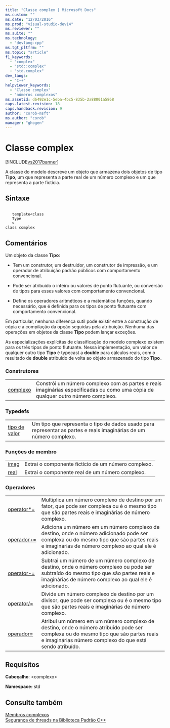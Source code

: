 ```yaml
---
title: "Classe complex | Microsoft Docs"
ms.custom: ""
ms.date: "12/03/2016"
ms.prod: "visual-studio-dev14"
ms.reviewer: ""
ms.suite: ""
ms.technology: 
  - "devlang-cpp"
ms.tgt_pltfrm: ""
ms.topic: "article"
f1_keywords: 
  - "complex"
  - "std::complex"
  - "std.complex"
dev_langs: 
  - "C++"
helpviewer_keywords: 
  - "Classe complex"
  - "números complexos"
ms.assetid: d6492e1c-5eba-4bc5-835b-2a88001a5868
caps.latest.revision: 18
caps.handback.revision: 9
author: "corob-msft"
ms.author: "corob"
manager: "ghogen"
---
```

# Classe complex
[!INCLUDE[vs2017banner](../assembler/inline/includes/vs2017banner.md)]

A classe do modelo descreve um objeto que armazena dois objetos de tipo **Tipo**, um que representa a parte real de um número complexo e um que representa a parte fictícia.  
  
## Sintaxe  
  
```  
  
   template<class   
   Type  
   >  
class complex  
```  
  
## Comentários  
 Um objeto da classe **Tipo**:  
  
-   Tem um construtor, um destruidor, um construtor de impressão, e um operador de atribuição padrão públicos com comportamento convencional.  
  
-   Pode ser atribuído o inteiro ou valores de ponto flutuante, ou conversão de tipos para esses valores com comportamento convencional.  
  
-   Define os operadores aritméticos e a matemática funções, quando necessário, que é definida para os tipos de ponto flutuante com comportamento convencional.  
  
 Em particular, nenhuma diferença sutil pode existir entre a construção de cópia e a compilação da opção seguidas pela atribuição.  Nenhuma das operações em objetos da classe **Tipo** podem lançar exceções.  
  
 As especializações explícitas de classificação do modelo complexo existem para os três tipos de ponto flutuante.  Nessa implementação, um valor de qualquer outro tipo **Tipo** é typecast a **double** para cálculos reais, com o resultado de **double** atribuído de volta ao objeto armazenado do tipo **Tipo**`.`  
  
### Construtores  
  
|||  
|-|-|  
|[complexo](../Topic/complex::complex.md)|Constrói um número complexo com as partes e reais imaginárias especificadas ou como uma cópia de qualquer outro número complexo.|  
  
### Typedefs  
  
|||  
|-|-|  
|[tipo de valor](../Topic/complex::value_type.md)|Um tipo que representa o tipo de dados usado para representar as partes e reais imaginárias de um número complexo.|  
  
### Funções de membro  
  
|||  
|-|-|  
|[imag](../Topic/complex::imag.md)|Extrai o componente fictício de um número complexo.|  
|[real](../Topic/complex::real.md)|Extrai o componente real de um número complexo.|  
  
### Operadores  
  
|||  
|-|-|  
|[operator\*\=](../Topic/complex::operator*=.md)|Multiplica um número complexo de destino por um fator, que pode ser complexa ou é o mesmo tipo que são partes reais e imaginárias de número complexo.|  
|[operador\+\=](../Topic/complex::operator+=.md)|Adiciona um número em um número complexo de destino, onde o número adicionado pode ser complexa ou do mesmo tipo que são partes reais e imaginárias de número complexo ao qual ele é adicionado.|  
|[operator\-\=](../Topic/complex::operator-=1.md)|Subtrai um número de um número complexo de destino, onde o número complexo ou pode ser subtraído do mesmo tipo que são partes reais e imaginárias de número complexo ao qual ele é adicionado.|  
|[operator\/\=](../Topic/complex::operator-=2.md)|Divide um número complexo de destino por um divisor, que pode ser complexa ou é o mesmo tipo que são partes reais e imaginárias de número complexo.|  
|[operador\=](../Topic/complex::operator=.md)|Atribui um número em um número complexo de destino, onde o número atribuído pode ser complexa ou do mesmo tipo que são partes reais e imaginárias número complexo do que está sendo atribuído.|  
  
## Requisitos  
 **Cabeçalho**: \<complexo\>  
  
 **Namespace:** std  
  
## Consulte também  
 [Membros complexos](http://msdn.microsoft.com/pt-br/d5c4466c-43a0-4817-aca1-9a5d492dae28)   
 [Segurança de threads na Biblioteca Padrão C\+\+](../standard-library/thread-safety-in-the-cpp-standard-library.md)